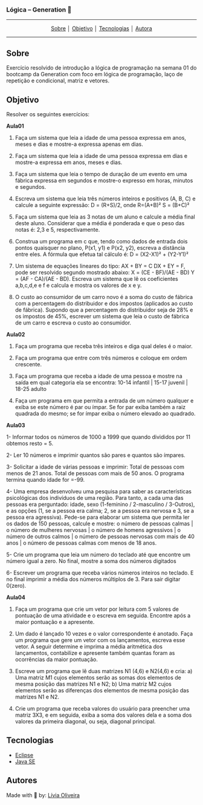 ### Lógica – Generation :rocket: 
---
<p align = "center">
<a align href = "#Sobre">Sobre</a> │
<a align href = "#Objetivo">Objetivo</a> │
<a align href = "#Tecnologias">Tecnologias</a> │
<a align href = "#Autores">Autora</a>
</p>

---

## Sobre
<p> Exercício resolvido de introdução a lógica de programação na semana 01 do bootcamp da Generation com foco em lógica de programação, laço de repetição e condicional, matriz e vetores.<p>

## Objetivo
<p>Resolver os seguintes exercícios:

<p><b>Aula01</b></p>

1. Faça um sistema que leia a idade de uma pessoa expressa em anos, meses e dias e mostre-a expressa apenas em dias.

2. Faça um sistema que leia a idade de uma pessoa expressa em dias e mostre-a expressa em anos, meses e dias.

3. Faça um sistema que leia o tempo de duração de um evento em uma fábrica expressa em segundos e mostre-o expresso em horas, minutos e segundos.

4. Escreva um sistema que leia três números inteiros e positivos (A, B, C) e calcule a seguinte expressão: D = (R+S)/2, onde R=(A+B)² S = (B+C)²

5. Faça um sistema que leia as 3 notas de um aluno e calcule a média final deste aluno. Considerar que a média é ponderada e que o peso das notas é: 2,3 e 5, respectivamente.

6. Construa um programa em c que, tendo como dados de entrada dois pontos quaisquer no plano, P(x1, y1) e P(x2, y2), escreva a distância entre eles. A fórmula que efetua tal cálculo é: D = (X2-X1)² + (Y2-Y1)²

7. Um sistema de equações lineares do tipo: AX + BY = C   DX + EY = F, pode ser resolvido segundo mostrado abaixo: X = (CE - BF)/(AE - BD) Y = (AF - CA)/(AE - BD).
Escreva um sistema que lê os coeficientes a,b,c,d,e e f e calcula e mostra os valores de x e y.

8. O custo ao consumidor de um carro novo é a soma do custo de fábrica com a percentagem do distribuidor e dos impostos (aplicados ao custo de fábrica). 
Supondo que a percentagem do distribuidor seja de 28% e os impostos de 45%, escrever um sistema que leia o custo de fábrica de um carro e escreva o custo ao consumidor.

<p><b>Aula02</b></p>

1. Faça um programa que receba três inteiros e diga qual deles é o maior.

2. Faça um programa que entre com três números e coloque em ordem crescente.

3. Faça um programa que receba a idade de uma pessoa e mostre na saída em qual categoria ela se encontra:
10-14 infantil | 15-17 juvenil | 18-25 adulto

4. Faça um programa em que permita a entrada de um número qualquer e exiba se este número é par ou ímpar. Se for par exiba também a raiz quadrada do mesmo; se for ímpar exiba o número elevado ao quadrado.</p>

<p><b>Aula03</b></p>

1- Informar todos os números de 1000 a 1999 que quando divididos por 11 obtemos resto = 5. 

2- Ler 10 números e imprimir quantos são pares e quantos são ímpares. 

3- Solicitar a idade de várias pessoas e imprimir: Total de pessoas com menos de 21 anos. Total de pessoas com mais de 50 anos. O programa termina quando idade for =-99. 

4- Uma empresa desenvolveu uma pesquisa para saber as características psicológicas dos indivíduos de uma região. Para tanto, a cada uma das pessoas era perguntado: idade, sexo (1-feminino / 2-masculino / 3-Outros), e as opções (1, se a pessoa era calma; 2, se a pessoa era nervosa e 3, se a pessoa era agressiva). Pede-se para elaborar um sistema que permita ler os dados de 150 pessoas, calcule e mostre: 
o número de pessoas calmas | o número de mulheres nervosas | o número de homens agressivos | o número de outros calmos | o número de pessoas nervosas com mais de 40 anos | o número de pessoas calmas com menos de 18 anos.

5- Crie um programa que leia um número do teclado até que encontre um número igual a zero. No final, mostre a soma dos números digitados

6- Escrever um programa que receba vários números inteiros no teclado. E no final imprimir a média dos números múltiplos de 3. Para sair digitar 0(zero).

<p><b>Aula04</b></p>

1. Faça um programa que crie um vetor por leitura com 5 valores de pontuação de uma atividade e o escreva em seguida. Encontre após a maior pontuação e a apresente.

2. Um dado é lançado 10 vezes e o valor correspondente é anotado. Faça um programa que gere um vetor com os lançamentos, escreva esse vetor. A seguir determine e imprima a média aritmética dos lançamentos, contabilize e apresente também quantas foram as ocorrências da maior pontuação.

3. Escreve um programa que lê duas matrizes N1 (4,6) e N2(4,6) e cria:
a) Uma matriz M1 cujos elementos serão as somas dos elementos de mesma posição das matrizes N1 e N2;
b) Uma matriz M2 cujos elementos serão as diferenças dos elementos de mesma posição das matrizes N1 e N2.

4. Crie um programa que receba valores do usuário para preencher uma matriz 3X3, e em seguida, exiba a soma dos valores dela e a soma dos valores da primeira diagonal, ou seja, diagonal principal.

## Tecnologias
- [Eclipse]( https://www.eclipse.org/downloads/)
- [Java SE]( https://www.oracle.com/br/java/technologies/javase/javase-jdk8-downloads.html)

## Autores
Made with :purple_heart: by: [Lívia Oliveira](https://www.linkedin.com/in/l%C3%ADvia-de-oliveira-almeida/)
